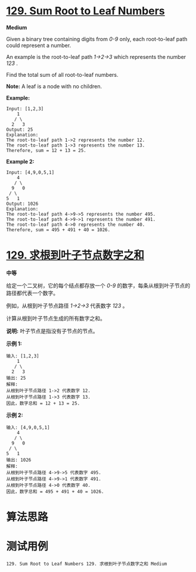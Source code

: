 # [129. Sum Root to Leaf Numbers][enTitle]

**Medium**

Given a binary tree containing digits from  *0-9*  only, each root-to-leaf path could represent a number.

An example is the root-to-leaf path  *1->2->3*  which represents the number  *123* .

Find the total sum of all root-to-leaf numbers.

**Note:**  A leaf is a node with no children.

**Example:** 

```
Input: [1,2,3]
    1
   / \
  2   3
Output: 25
Explanation:
The root-to-leaf path 1->2 represents the number 12.
The root-to-leaf path 1->3 represents the number 13.
Therefore, sum = 12 + 13 = 25.
```

**Example 2:** 

```
Input: [4,9,0,5,1]
    4
   / \
  9   0
 / \
5   1
Output: 1026
Explanation:
The root-to-leaf path 4->9->5 represents the number 495.
The root-to-leaf path 4->9->1 represents the number 491.
The root-to-leaf path 4->0 represents the number 40.
Therefore, sum = 495 + 491 + 40 = 1026.
```


# [129. 求根到叶子节点数字之和][cnTitle]

**中等**

给定一个二叉树，它的每个结点都存放一个  *0-9*  的数字，每条从根到叶子节点的路径都代表一个数字。

例如，从根到叶子节点路径  *1->2->3*  代表数字  *123* 。

计算从根到叶子节点生成的所有数字之和。

**说明:**  叶子节点是指没有子节点的节点。

**示例 1:** 

```
输入: [1,2,3]
    1
   / \
  2   3
输出: 25
解释:
从根到叶子节点路径 1->2 代表数字 12.
从根到叶子节点路径 1->3 代表数字 13.
因此，数字总和 = 12 + 13 = 25.
```

**示例 2:** 

```
输入: [4,9,0,5,1]
    4
   / \
  9   0
 / \
5   1
输出: 1026
解释:
从根到叶子节点路径 4->9->5 代表数字 495.
从根到叶子节点路径 4->9->1 代表数字 491.
从根到叶子节点路径 4->0 代表数字 40.
因此，数字总和 = 495 + 491 + 40 = 1026.
```




# 算法思路

# 测试用例
```
129. Sum Root to Leaf Numbers 129. 求根到叶子节点数字之和 Medium
```

[enTitle]: https://leetcode.com/problems/sum-root-to-leaf-numbers/
[cnTitle]: https://leetcode-cn.com/problems/sum-root-to-leaf-numbers/
